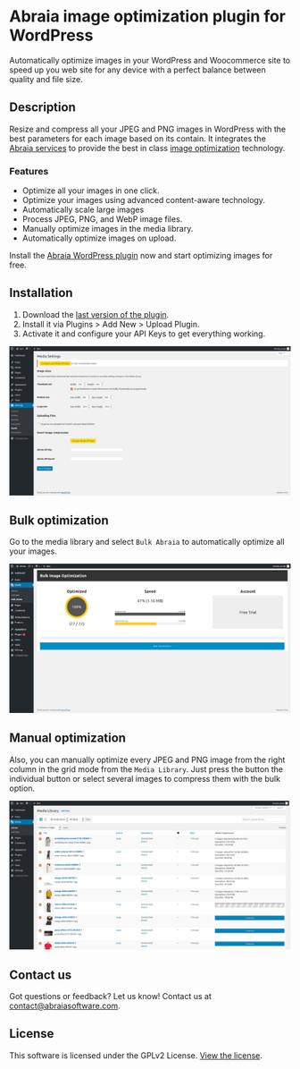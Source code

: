 # Abraia image optimization plugin for WordPress

Automatically optimize images in your WordPress and Woocommerce site to speed
up you web site for any device with a perfect balance between quality and file
size.

## Description

Resize and compress all your JPEG and PNG images in WordPress with the best
parameters for each image based on its contain. It integrates the [Abraia
services](https://abraia.me) to provide the best in class [image optimization](
https://abraia.me/docs/image-optimization) technology.

### Features

- Optimize all your images in one click.
- Optimize your images using advanced content-aware technology.
- Automatically scale large images
- Process JPEG, PNG, and WebP image files.
- Manually optimize images in the media library.
- Automatically optimize images on upload.

<!-- - Set maximum width and height and large images will automatically scale before being added to your media library.
- Optimize any image in any directory.
- Asynchronously auto-smush your attachments for super fast compression on upload.
- View advanced compression stats per-attachment and library totals. -->

Install the [Abraia WordPress plugin](
https://github.com/abraia/abraia-wordpress/archive/v0.4.1.zip) now and start
optimizing images for free.

## Installation

1. Download the [last version of the plugin](
https://github.com/abraia/abraia-wordpress/archive/v0.4.1.zip).
2. Install it via Plugins > Add New > Upload Plugin.
3. Activate it and configure your API Keys to get everything
working.

![Abraia for wordpress plugin API Keys configuration](images/wordpress_settings.png)

## Bulk optimization

Go to the media library and select `Bulk Abraia` to automatically optimize all
your images.

![Abraia for wordpress plugin working on bulk mode](images/wordpress_bulk.png)

## Manual optimization

Also, you can manually optimize every JPEG and PNG image from the right column
in the grid mode from the `Media Library`. Just press the button the individual
button or select several images to compress them with the bulk option.

![Abraia for wordpress plugin working on media library](images/wordpress_working.png)

## Contact us

Got questions or feedback? Let us know! Contact us at
[contact@abraiasoftware.com](mailto:contact@abraiasoftware.com).

## License

This software is licensed under the GPLv2 License. [View the license](LICENSE).
